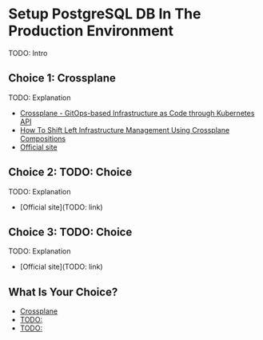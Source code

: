 # Setup PostgreSQL DB In The Production Environment

TODO: Intro

## Choice 1: Crossplane

TODO: Explanation

* [Crossplane - GitOps-based Infrastructure as Code through Kubernetes API](https://youtu.be/n8KjVmuHm7A)
* [How To Shift Left Infrastructure Management Using Crossplane Compositions](https://youtu.be/AtbS1u2j7po)
* [Official site](https://crossplane.io)

## Choice 2: TODO: Choice

TODO: Explanation

* [Official site](TODO: link)

## Choice 3: TODO: Choice

TODO: Explanation

* [Official site](TODO: link)

## What Is Your Choice?

* [Crossplane](crossplane.md)
* [TODO:](TODO:.md)
* [TODO:](TODO:.md)
